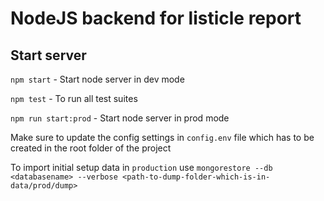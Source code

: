 # NodeJS backend for listicle report

## Start server

`npm start` - Start node server in dev mode

`npm test` - To run all test suites

`npm run start:prod` - Start node server in prod mode

Make sure to update the config settings in `config.env` file which has to be created in the root folder of the project

To import initial setup data in `production` use
`mongorestore --db <databasename> --verbose <path-to-dump-folder-which-is-in-data/prod/dump>`
